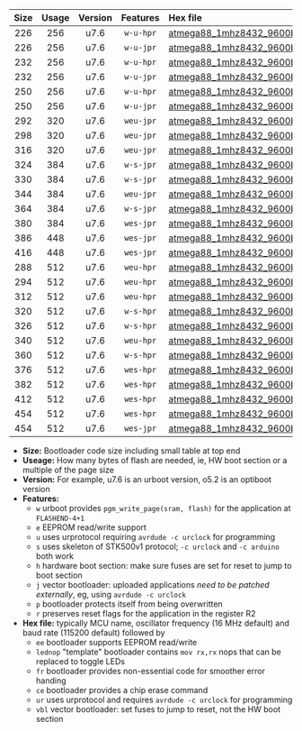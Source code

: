 |Size|Usage|Version|Features|Hex file|
|:-:|:-:|:-:|:-:|:--|
|226|256|u7.6|`w-u-hpr`|[atmega88_1mhz8432_9600bps_ur.hex](https://raw.githubusercontent.com/stefanrueger/urboot/main//atmega88_1mhz8432_9600bps_ur.hex)|
|226|256|u7.6|`w-u-jpr`|[atmega88_1mhz8432_9600bps_ur_vbl.hex](https://raw.githubusercontent.com/stefanrueger/urboot/main//atmega88_1mhz8432_9600bps_ur_vbl.hex)|
|232|256|u7.6|`w-u-hpr`|[atmega88_1mhz8432_9600bps_lednop_ur.hex](https://raw.githubusercontent.com/stefanrueger/urboot/main//atmega88_1mhz8432_9600bps_lednop_ur.hex)|
|232|256|u7.6|`w-u-jpr`|[atmega88_1mhz8432_9600bps_lednop_ur_vbl.hex](https://raw.githubusercontent.com/stefanrueger/urboot/main//atmega88_1mhz8432_9600bps_lednop_ur_vbl.hex)|
|250|256|u7.6|`w-u-hpr`|[atmega88_1mhz8432_9600bps_lednop_fr_ur.hex](https://raw.githubusercontent.com/stefanrueger/urboot/main//atmega88_1mhz8432_9600bps_lednop_fr_ur.hex)|
|250|256|u7.6|`w-u-jpr`|[atmega88_1mhz8432_9600bps_lednop_fr_ur_vbl.hex](https://raw.githubusercontent.com/stefanrueger/urboot/main//atmega88_1mhz8432_9600bps_lednop_fr_ur_vbl.hex)|
|292|320|u7.6|`weu-jpr`|[atmega88_1mhz8432_9600bps_ee_ur_vbl.hex](https://raw.githubusercontent.com/stefanrueger/urboot/main//atmega88_1mhz8432_9600bps_ee_ur_vbl.hex)|
|298|320|u7.6|`weu-jpr`|[atmega88_1mhz8432_9600bps_ee_lednop_ur_vbl.hex](https://raw.githubusercontent.com/stefanrueger/urboot/main//atmega88_1mhz8432_9600bps_ee_lednop_ur_vbl.hex)|
|316|320|u7.6|`weu-jpr`|[atmega88_1mhz8432_9600bps_ee_lednop_fr_ur_vbl.hex](https://raw.githubusercontent.com/stefanrueger/urboot/main//atmega88_1mhz8432_9600bps_ee_lednop_fr_ur_vbl.hex)|
|324|384|u7.6|`w-s-jpr`|[atmega88_1mhz8432_9600bps_vbl.hex](https://raw.githubusercontent.com/stefanrueger/urboot/main//atmega88_1mhz8432_9600bps_vbl.hex)|
|330|384|u7.6|`w-s-jpr`|[atmega88_1mhz8432_9600bps_lednop_vbl.hex](https://raw.githubusercontent.com/stefanrueger/urboot/main//atmega88_1mhz8432_9600bps_lednop_vbl.hex)|
|344|384|u7.6|`weu-jpr`|[atmega88_1mhz8432_9600bps_ee_lednop_fr_ce_ur_vbl.hex](https://raw.githubusercontent.com/stefanrueger/urboot/main//atmega88_1mhz8432_9600bps_ee_lednop_fr_ce_ur_vbl.hex)|
|364|384|u7.6|`w-s-jpr`|[atmega88_1mhz8432_9600bps_lednop_fr_vbl.hex](https://raw.githubusercontent.com/stefanrueger/urboot/main//atmega88_1mhz8432_9600bps_lednop_fr_vbl.hex)|
|380|384|u7.6|`wes-jpr`|[atmega88_1mhz8432_9600bps_ee_vbl.hex](https://raw.githubusercontent.com/stefanrueger/urboot/main//atmega88_1mhz8432_9600bps_ee_vbl.hex)|
|386|448|u7.6|`wes-jpr`|[atmega88_1mhz8432_9600bps_ee_lednop_vbl.hex](https://raw.githubusercontent.com/stefanrueger/urboot/main//atmega88_1mhz8432_9600bps_ee_lednop_vbl.hex)|
|416|448|u7.6|`wes-jpr`|[atmega88_1mhz8432_9600bps_ee_lednop_fr_vbl.hex](https://raw.githubusercontent.com/stefanrueger/urboot/main//atmega88_1mhz8432_9600bps_ee_lednop_fr_vbl.hex)|
|288|512|u7.6|`weu-hpr`|[atmega88_1mhz8432_9600bps_ee_ur.hex](https://raw.githubusercontent.com/stefanrueger/urboot/main//atmega88_1mhz8432_9600bps_ee_ur.hex)|
|294|512|u7.6|`weu-hpr`|[atmega88_1mhz8432_9600bps_ee_lednop_ur.hex](https://raw.githubusercontent.com/stefanrueger/urboot/main//atmega88_1mhz8432_9600bps_ee_lednop_ur.hex)|
|312|512|u7.6|`weu-hpr`|[atmega88_1mhz8432_9600bps_ee_lednop_fr_ur.hex](https://raw.githubusercontent.com/stefanrueger/urboot/main//atmega88_1mhz8432_9600bps_ee_lednop_fr_ur.hex)|
|320|512|u7.6|`w-s-hpr`|[atmega88_1mhz8432_9600bps.hex](https://raw.githubusercontent.com/stefanrueger/urboot/main//atmega88_1mhz8432_9600bps.hex)|
|326|512|u7.6|`w-s-hpr`|[atmega88_1mhz8432_9600bps_lednop.hex](https://raw.githubusercontent.com/stefanrueger/urboot/main//atmega88_1mhz8432_9600bps_lednop.hex)|
|340|512|u7.6|`weu-hpr`|[atmega88_1mhz8432_9600bps_ee_lednop_fr_ce_ur.hex](https://raw.githubusercontent.com/stefanrueger/urboot/main//atmega88_1mhz8432_9600bps_ee_lednop_fr_ce_ur.hex)|
|360|512|u7.6|`w-s-hpr`|[atmega88_1mhz8432_9600bps_lednop_fr.hex](https://raw.githubusercontent.com/stefanrueger/urboot/main//atmega88_1mhz8432_9600bps_lednop_fr.hex)|
|376|512|u7.6|`wes-hpr`|[atmega88_1mhz8432_9600bps_ee.hex](https://raw.githubusercontent.com/stefanrueger/urboot/main//atmega88_1mhz8432_9600bps_ee.hex)|
|382|512|u7.6|`wes-hpr`|[atmega88_1mhz8432_9600bps_ee_lednop.hex](https://raw.githubusercontent.com/stefanrueger/urboot/main//atmega88_1mhz8432_9600bps_ee_lednop.hex)|
|412|512|u7.6|`wes-hpr`|[atmega88_1mhz8432_9600bps_ee_lednop_fr.hex](https://raw.githubusercontent.com/stefanrueger/urboot/main//atmega88_1mhz8432_9600bps_ee_lednop_fr.hex)|
|454|512|u7.6|`wes-hpr`|[atmega88_1mhz8432_9600bps_ee_lednop_fr_ce.hex](https://raw.githubusercontent.com/stefanrueger/urboot/main//atmega88_1mhz8432_9600bps_ee_lednop_fr_ce.hex)|
|454|512|u7.6|`wes-jpr`|[atmega88_1mhz8432_9600bps_ee_lednop_fr_ce_vbl.hex](https://raw.githubusercontent.com/stefanrueger/urboot/main//atmega88_1mhz8432_9600bps_ee_lednop_fr_ce_vbl.hex)|

- **Size:** Bootloader code size including small table at top end
- **Useage:** How many bytes of flash are needed, ie, HW boot section or a multiple of the page size
- **Version:** For example, u7.6 is an urboot version, o5.2 is an optiboot version
- **Features:**
  + `w` urboot provides `pgm_write_page(sram, flash)` for the application at `FLASHEND-4+1`
  + `e` EEPROM read/write support
  + `u` uses urprotocol requiring `avrdude -c urclock` for programming
  + `s` uses skeleton of STK500v1 protocol; `-c urclock` and `-c arduino` both work
  + `h` hardware boot section: make sure fuses are set for reset to jump to boot section
  + `j` vector bootloader: uploaded applications *need to be patched externally*, eg, using `avrdude -c urclock`
  + `p` bootloader protects itself from being overwritten
  + `r` preserves reset flags for the application in the register R2
- **Hex file:** typically MCU name, oscillator frequency (16 MHz default) and baud rate (115200 default) followed by
  + `ee` bootloader supports EEPROM read/write
  + `lednop` "template" bootloader contains `mov rx,rx` nops that can be replaced to toggle LEDs
  + `fr` bootloader provides non-essential code for smoother error handing
  + `ce` bootloader provides a chip erase command
  + `ur` uses urprotocol and requires `avrdude -c urclock` for programming
  + `vbl` vector bootloader: set fuses to jump to reset, not the HW boot section

